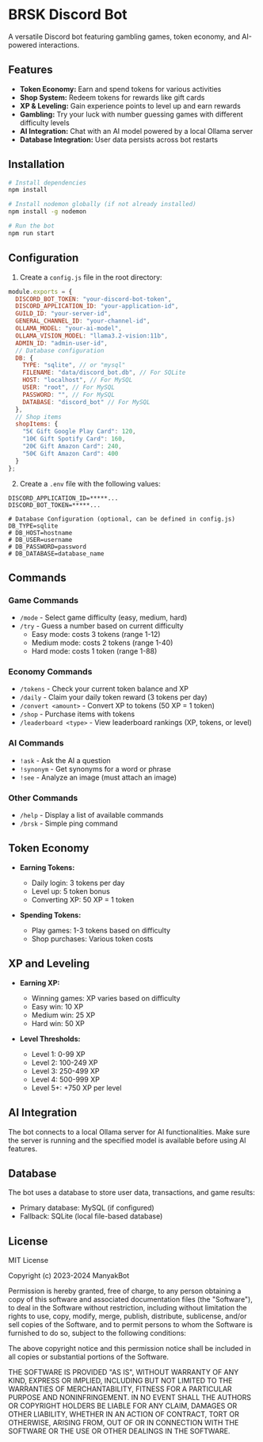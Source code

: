 # BRSK Discord Bot

A versatile Discord bot featuring gambling games, token economy, and AI-powered interactions.

## Features

- **Token Economy:** Earn and spend tokens for various activities
- **Shop System:** Redeem tokens for rewards like gift cards
- **XP & Leveling:** Gain experience points to level up and earn rewards
- **Gambling:** Try your luck with number guessing games with different difficulty levels
- **AI Integration:** Chat with an AI model powered by a local Ollama server
- **Database Integration:** User data persists across bot restarts

## Installation

```bash
# Install dependencies
npm install

# Install nodemon globally (if not already installed)
npm install -g nodemon

# Run the bot
npm run start
```

## Configuration

1. Create a `config.js` file in the root directory:

```javascript
module.exports = {
  DISCORD_BOT_TOKEN: "your-discord-bot-token",
  DISCORD_APPLICATION_ID: "your-application-id",
  GUILD_ID: "your-server-id",
  GENERAL_CHANNEL_ID: "your-channel-id",
  OLLAMA_MODEL: "your-ai-model",
  OLLAMA_VISION_MODEL: "llama3.2-vision:11b",
  ADMIN_ID: "admin-user-id",
  // Database configuration
  DB: {
    TYPE: "sqlite", // or "mysql"
    FILENAME: "data/discord_bot.db", // For SQLite
    HOST: "localhost", // For MySQL
    USER: "root", // For MySQL
    PASSWORD: "", // For MySQL
    DATABASE: "discord_bot" // For MySQL
  },
  // Shop items
  shopItems: {
    "5€ Gift Google Play Card": 120,
    "10€ Gift Spotify Card": 160,
    "20€ Gift Amazon Card": 240,
    "50€ Gift Amazon Card": 400
  }
};
```

2. Create a `.env` file with the following values:

```env
DISCORD_APPLICATION_ID=*****...
DISCORD_BOT_TOKEN=*****...

# Database Configuration (optional, can be defined in config.js)
DB_TYPE=sqlite
# DB_HOST=hostname
# DB_USER=username
# DB_PASSWORD=password
# DB_DATABASE=database_name
```

## Commands

### Game Commands
- `/mode` - Select game difficulty (easy, medium, hard)
- `/try` - Guess a number based on current difficulty
  - Easy mode: costs 3 tokens (range 1-12)
  - Medium mode: costs 2 tokens (range 1-40)
  - Hard mode: costs 1 token (range 1-88)

### Economy Commands
- `/tokens` - Check your current token balance and XP
- `/daily` - Claim your daily token reward (3 tokens per day)
- `/convert <amount>` - Convert XP to tokens (50 XP = 1 token)
- `/shop` - Purchase items with tokens
- `/leaderboard <type>` - View leaderboard rankings (XP, tokens, or level)

### AI Commands
- `!ask` - Ask the AI a question
- `!synonym` - Get synonyms for a word or phrase
- `!see` - Analyze an image (must attach an image)

### Other Commands
- `/help` - Display a list of available commands
- `/brsk` - Simple ping command

## Token Economy

- **Earning Tokens:**
  - Daily login: 3 tokens per day
  - Level up: 5 token bonus
  - Converting XP: 50 XP = 1 token

- **Spending Tokens:**
  - Play games: 1-3 tokens based on difficulty
  - Shop purchases: Various token costs

## XP and Leveling

- **Earning XP:**
  - Winning games: XP varies based on difficulty
  - Easy win: 10 XP
  - Medium win: 25 XP
  - Hard win: 50 XP

- **Level Thresholds:**
  - Level 1: 0-99 XP
  - Level 2: 100-249 XP
  - Level 3: 250-499 XP
  - Level 4: 500-999 XP
  - Level 5+: +750 XP per level

## AI Integration

The bot connects to a local Ollama server for AI functionalities. Make sure the server is running and the specified model is available before using AI features.

## Database

The bot uses a database to store user data, transactions, and game results:
- Primary database: MySQL (if configured)
- Fallback: SQLite (local file-based database)


## License

MIT License

Copyright (c) 2023-2024 ManyakBot

Permission is hereby granted, free of charge, to any person obtaining a copy
of this software and associated documentation files (the "Software"), to deal
in the Software without restriction, including without limitation the rights
to use, copy, modify, merge, publish, distribute, sublicense, and/or sell
copies of the Software, and to permit persons to whom the Software is
furnished to do so, subject to the following conditions:

The above copyright notice and this permission notice shall be included in all
copies or substantial portions of the Software.

THE SOFTWARE IS PROVIDED "AS IS", WITHOUT WARRANTY OF ANY KIND, EXPRESS OR
IMPLIED, INCLUDING BUT NOT LIMITED TO THE WARRANTIES OF MERCHANTABILITY,
FITNESS FOR A PARTICULAR PURPOSE AND NONINFRINGEMENT. IN NO EVENT SHALL THE
AUTHORS OR COPYRIGHT HOLDERS BE LIABLE FOR ANY CLAIM, DAMAGES OR OTHER
LIABILITY, WHETHER IN AN ACTION OF CONTRACT, TORT OR OTHERWISE, ARISING FROM,
OUT OF OR IN CONNECTION WITH THE SOFTWARE OR THE USE OR OTHER DEALINGS IN THE
SOFTWARE.
